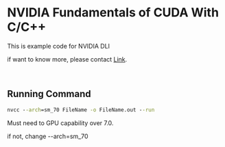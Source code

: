 # NVIDIA Fundamentals of CUDA With C/C++

This is example code for NVIDIA DLI 

if want to know more, please contact [Link](!https://www.nvidia.com/ko-kr/training/). 


</br>

## Running Command

```cmd
nvcc --arch=sm_70 FileName -o FileName.out --run
```

Must need to GPU capability over 7.0.

if not, change --arch=sm_70 